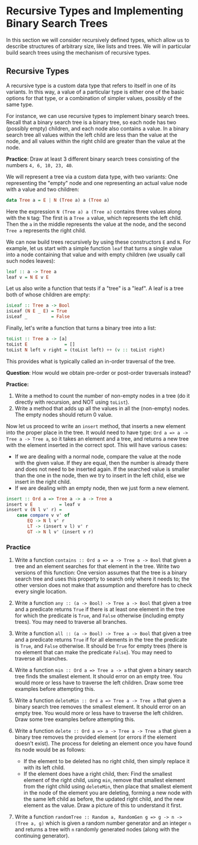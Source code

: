 # Recursive Types and Implementing Binary Search Trees

In this section we will consider recursively defined types, which allow us to describe structures of arbitrary size, like lists and trees. We will in particular build search trees using the mechanism of recursive types.

## Recursive Types

A recursive type is a custom data type that refers to itself in one of its variants. In this way, a value of a particular type is either one of the basic options for that type, or a combination of simpler values, possibly of the same type.

For instance, we can use recursive types to implement binary search trees. Recall that a binary search tree is a binary tree, so each node has two (possibly empty) children, and each node also contains a value. In a binary search tree all values within the left child are less than the value at the node, and all values within the right child are greater than the value at the node.

**Practice**: Draw at least 3 different binary search trees consisting of the numbers `4, 6, 10, 23, 40`.

We will represent a tree via a custom data type, with two variants: One representing the "empty" node and one representing an actual value node with a value and two children:
```haskell
data Tree a = E | N (Tree a) a (Tree a)
```
Here the expression `N (Tree a) a (Tree a)` contains three values along with the `N` tag: The first is a `Tree a` value, which represents the left child. Then the `a` in the middle represents the value at the node, and the second `Tree a` represents the right child.

We can now build trees recursively by using these constructors `E` and `N`. For example, let us start with a simple function `leaf` that turns a single value into a node containing that value and with empty children (we usually call such nodes leaves):
```haskell
leaf :: a -> Tree a
leaf v = N E v E
```
Let us also write a function that tests if a "tree" is a "leaf". A leaf is a tree both of whose children are empty:
```haskell
isLeaf :: Tree a -> Bool
isLeaf (N E _ E) = True
isLeaf _         = False
```
Finally, let's write a function that turns a binary tree into a list:
```haskell
toList :: Tree a -> [a]
toList E              = []
toList N left v right = (toList left) ++ (v :: toList right)
```
This provides what is typically called an in-order traversal of the tree.

**Question**: How would we obtain pre-order or post-order traversals instead?

**Practice:**

1. Write a method to count the number of non-empty nodes in a tree (do it directly with recursion, and NOT using `toList`).
2. Write a method that adds up all the values in all the (non-empty) nodes. The empty nodes should return 0 value.

Now let us proceed to write an `insert` method, that inserts a new element into the proper place in the tree. It would need to have type: `Ord a => a -> Tree a -> Tree a`, so it takes an element and a tree, and returns a new tree with the element inserted in the correct spot. This will have various cases:

- If we are dealing with a normal node, compare the value at the node with the given value. If they are equal, then the number is already there and does not need to be inserted again. If the searched value is smaller than the one in the node, then we try to insert in the left child, else we insert in the right child.
- If we are dealing with an empty node, then we just form a new element.

```haskell
insert :: Ord a => Tree a -> a -> Tree a
insert v E          = leaf v
insert v (N l v' r) =
    case compare v v' of
        EQ -> N l v' r
        LT -> (insert v l) v' r
        GT -> N l v' (insert v r)
```

### Practice

1. Write a function `contains :: Ord a => a -> Tree a -> Bool` that given a tree and an element searches for that element in the tree. Write two versions of this function: One version assumes that the tree is a binary search tree and uses this property to search only where it needs to; the other version does not make that assumption and therefore has to check every single location.
2. Write a function `any :: (a -> Bool) -> Tree a -> Bool` that given a tree and a predicate returns `True` if there is at least one element in the tree for which the predicate is `True`, and `False` otherwise (including empty trees). You may need to traverse all branches.
3. Write a function `all :: (a -> Bool) -> Tree a -> Bool` that given a tree and a predicate returns `True` if for all elements in the tree the predicate is `True`, and `False` otherwise. It should be `True` for empty trees (there is no element that can make the predicate `False`). You may need to traverse all branches.
4. Write a function `min :: Ord a => Tree a -> a` that given a binary search tree finds the smallest element. It should error on an empty tree. You would more or less have to traverse the left children. Draw some tree examples before attempting this.
5. Write a function `deleteMin :: Ord a => Tree a -> Tree a` that given a binary search tree removes the smallest element. It should error on an empty tree. You would more or less have to traverse the left children. Draw some tree examples before attempting this.
6. Write a function `delete :: Ord a => a -> Tree a -> Tree a` that given a binary tree removes the provided element (or errors if the element doesn't exist). The process for deleting an element once you have found its node would be as follows:

    - If the element to be deleted has no right child, then simply replace it with its left child.
    - If the element does have a right child, then: Find the smallest element of the right child, using `min`, remove that smallest element from the right child using `deleteMin`, then place that smallest element in the node of the element you are deleting, forming a new node with the same left child as before, the updated right child, and the new element as the value. Draw a picture of this to understand it first.
7. Write a function `randomTree :: Random a, RandomGen g => g -> n -> (Tree a, g)` which is given a random number generator and an integer `n` and returns a tree with `n` randomly generated nodes (along with the continuing generator).
